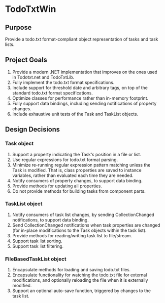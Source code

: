 # TodoTxtWin

## Purpose

Provide a todo.txt format-compliant object representation of tasks and task lists.

## Project Goals

1. Provide a modern .NET implementation that improves on the ones used in Todotxt.net and TodoTxtLib.
2. Fully implement the todo.txt format specifications.
3. Include support for threshold date and arbitrary tags, on top of the standard todo.txt format specifications.
4. Optimize classes for performance rather than in-memory footprint.
5. Fully support data bindings, including sending notifications of property changes.
6. Include exhaustive unit tests of the Task and TaskList objects.

## Design Decisions

### Task object

1. Support a property indicating the Task's position in a file or list.
2. Use regular expressions for todo.txt format parsing.
3. Minimize re-running regular expression pattern matching unless the Task is modified. That is, class properties are saved to instance variables, rather than evaluated each time they are needed.
4. Notify consumers of property changes, to support data binding.
5. Provide methods for updating all properties.
6. Do not provide methods for building tasks from component parts.

### TaskList object

1. Notify consumers of task list changes, by sending CollectionChanged notifications, to support data binding.
2. Send CollectionChanged notifications when task properties are changed (for in-place modifications to the Task objects within the task list).
2. Provide methods for reading/writing task list to file/stream.
3. Support task list sorting.
4. Support task list filtering.

### FileBasedTaskList object

1. Encapsulate methods for loading and saving todo.txt files.
2. Encapsulate functionality for watching the todo.txt file for external modifications, and optionally reloading the file when it is externally modified.
3. Support an optional auto-save function, triggered by changes to the task list.